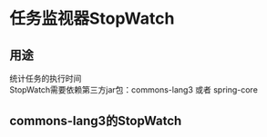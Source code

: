 # 任务监视器StopWatch  
## 用途  
统计任务的执行时间  
StopWatch需要依赖第三方jar包：commons-lang3 或者 spring-core  
## commons-lang3的StopWatch  

